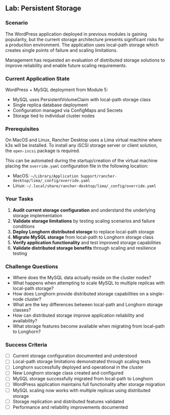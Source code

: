 ## Lab: Persistent Storage

### Scenario

The WordPress application deployed in previous modules is gaining popularity, but the current storage architecture presents significant risks for a production environment.
The application uses local-path storage which creates single points of failure and scaling limitations.

Management has requested an evaluation of distributed storage solutions to improve reliability and enable future scaling requirements.

### Current Application State

WordPress + MySQL deployment from Module 5:

- MySQL uses PersistentVolumeClaim with local-path storage class
- Single replica database deployment
- Configuration managed via ConfigMaps and Secrets
- Storage tied to individual cluster nodes

### Prerequisites

On MacOS and Linux, Rancher Desktop uses a Lima virtual machine where k3s will be installed.
To install any iSCSI storage server or client solution, the `open-iscsi` package is required.

This can be automated during the startup/creation of the virtual machine placing the `override.yaml` configuration file in the following location:

- MacOS: `~/Library/Application Support/rancher-desktop/lima/_config/override.yaml`
- Linux: `~/.local/share/rancher-desktop/lima/_config/override.yaml`

### Your Tasks

1. **Audit current storage configuration** and understand the underlying storage implementation
2. **Validate storage limitations** by testing scaling scenarios and failure conditions
3. **Deploy Longhorn distributed storage** to replace local-path storage
4. **Migrate MySQL storage** from local-path to Longhorn storage class
5. **Verify application functionality** and test improved storage capabilities
6. **Validate distributed storage benefits** through scaling and resilience testing

### Challenge Questions

- Where does the MySQL data actually reside on the cluster nodes?
- What happens when attempting to scale MySQL to multiple replicas with local-path storage?
- How does Longhorn provide distributed storage capabilities on a single-node cluster?
- What are the key differences between local-path and Longhorn storage classes?
- How can distributed storage improve application reliability and availability?
- What storage features become available when migrating from local-path to Longhorn?

### Success Criteria

- [ ] Current storage configuration documented and understood
- [ ] Local-path storage limitations demonstrated through scaling tests
- [ ] Longhorn successfully deployed and operational in the cluster
- [ ] New Longhorn storage class created and configured
- [ ] MySQL storage successfully migrated from local-path to Longhorn
- [ ] WordPress application maintains full functionality after storage migration
- [ ] MySQL scaling now works with multiple replicas using distributed storage
- [ ] Storage replication and distributed features validated
- [ ] Performance and reliability improvements documented
